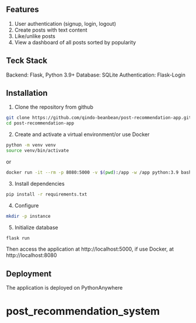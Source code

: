 ## Features

1. User authentication (signup, login, logout)
2. Create posts with text content
3. Like/unlike posts
4. View a dashboard of all posts sorted by popularity

## Teck Stack
Backend: Flask, Python 3.9+
Database: SQLite
Authentication: Flask-Login

## Installation
1. Clone the repository from github
```bash
git clone https://github.com/qindo-beanbean/post-recommendation-app.git
cd post-recommendation-app
```
2. Create and activate a virtual environment/or use Docker
```bash
python -m venv venv
source venv/bin/activate 
```
or
```bash
docker run -it --rm -p 8080:5000 -v $(pwd):/app -w /app python:3.9 bash -c "pip install -r requirements.txt && FLASK_APP=app.py FLASK_DEBUG=1 flask run --host=0.0.0.0"
```
3. Install dependencies
```bash
pip install -r requirements.txt
```
4. Configure
```bash
mkdir -p instance
```
5. Initialize database
```bash
flask run
```

Then access the application at http://localhost:5000, if use Docker, at http://localhost:8080

## Deployment

The application is deployed on PythonAnywhere
# post_recommendation_system
